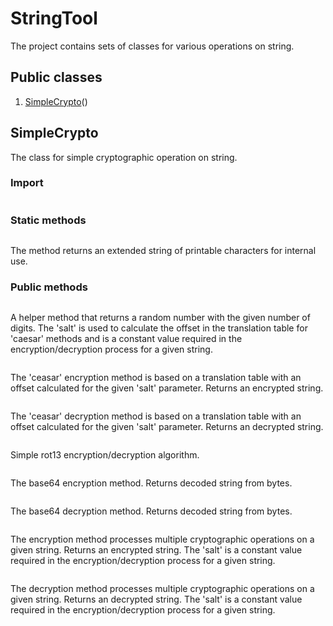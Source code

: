 # StringTool

The project contains sets of classes for various operations on string.

## Public classes

1. [SimpleCrypto](https://github.com/Szumak75/JskToolBox/blob/master/docs/StringTool.md#simplecrypto)()

## SimpleCrypto

The class for simple cryptographic operation on string.

### Import

```from jsktoolbox.stringtool.crypto import SimpleCrypto
```

### Static methods

```.chars_table_generator(): str
```

The method returns an extended string of printable characters for internal use.

### Public methods

```.salt_generator(length: int = 8): int
```

A helper method that returns a random number with the given number of digits.
The 'salt' is used to calculate the offset in the translation table for 'caesar' methods and is a constant value required in the encryption/decryption process for a given string.

```.caesar_encrypt(salt: int, message: str): str
```

The 'ceasar' encryption method is based on a translation table with an offset calculated for the given 'salt' parameter. Returns an encrypted string.

```.caesar_decrypt(salt: int, message: str): str
```

The 'ceasar' decryption method is based on a translation table with an offset calculated for the given 'salt' parameter. Returns an decrypted string.

```.rot13_codec(message: str): str
```

Simple rot13 encryption/decryption algorithm.

```.b64_encrypt(message: str): str
```

The base64 encryption method. Returns decoded string from bytes.

```.b64_decrypt(message: str): str
```

The base64 decryption method. Returns decoded string from bytes.

```.multiple_encrypt(salt: int, message: str): str
```

The encryption method processes multiple cryptographic operations on a given string. Returns an encrypted string.
The 'salt' is a constant value required in the encryption/decryption process for a given string.

```.multiple_decrypt(salt: int, message: str): str
```

The decryption method processes multiple cryptographic operations on a given string. Returns an decrypted string.
The 'salt' is a constant value required in the encryption/decryption process for a given string.
